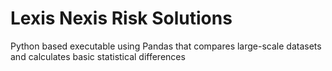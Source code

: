 # Lexis Nexis Risk Solutions
Python based executable using Pandas that compares large-scale datasets and calculates basic statistical differences 
